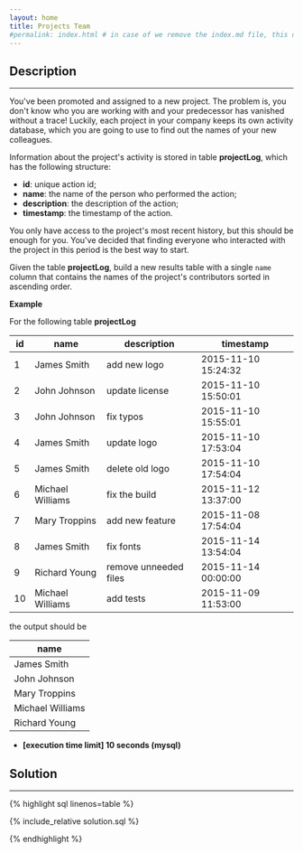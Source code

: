 ```yaml
---
layout: home
title: Projects Team
#permalink: index.html # in case of we remove the index.md file, this doc will be the index page
---
```


<div class="row">
<div class="columnStmt" markdown="1">

## Description

---

You've been promoted and assigned to a new project. The problem is, you don't know who you are working with and your predecessor has vanished without a trace! Luckily, each project in your company keeps its own activity database, which you are going to use to find out the names of your new colleagues.

Information about the project's activity is stored in table **projectLog**, which has the following structure:

- **id**: unique action id;
- **name**: the name of the person who performed the action;
- **description**: the description of the action;
- **timestamp**: the timestamp of the action.

You only have access to the project's most recent history, but this should be enough for you. You've decided that finding everyone who interacted with the project in this period is the best way to start.

Given the table **projectLog**, build a new results table with a single <code>name</code> column that contains the names of the project's contributors sorted in ascending order.

**Example**

For the following table **projectLog**

| id  | name             | description           | timestamp           |
| --- | ---------------- | --------------------- | ------------------- |
| 1   | James Smith      | add new logo          | 2015-11-10 15:24:32 |
| 2   | John Johnson     | update license        | 2015-11-10 15:50:01 |
| 3   | John Johnson     | fix typos             | 2015-11-10 15:55:01 |
| 4   | James Smith      | update logo           | 2015-11-10 17:53:04 |
| 5   | James Smith      | delete old logo       | 2015-11-10 17:54:04 |
| 6   | Michael Williams | fix the build         | 2015-11-12 13:37:00 |
| 7   | Mary Troppins    | add new feature       | 2015-11-08 17:54:04 |
| 8   | James Smith      | fix fonts             | 2015-11-14 13:54:04 |
| 9   | Richard Young    | remove unneeded files | 2015-11-14 00:00:00 |
| 10  | Michael Williams | add tests             | 2015-11-09 11:53:00 |

the output should be

| name             |
| ---------------- |
| James Smith      |
| John Johnson     |
| Mary Troppins    |
| Michael Williams |
| Richard Young    |

- **[execution time limit] 10 seconds (mysql)**

</div>
<div class="columnSol" markdown="1">

## Solution

---

{% highlight sql linenos=table %}

{% include_relative solution.sql %}

{% endhighlight %}

</div>
</div>
